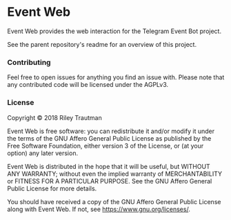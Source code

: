 # Event Web

Event Web provides the web interaction for the Telegram Event Bot project.

See the parent repository's readme for an overview of this project.

### Contributing
Feel free to open issues for anything you find an issue with. Please note that any contributed code will be licensed under the AGPLv3.

### License

Copyright © 2018 Riley Trautman

Event Web is free software: you can redistribute it and/or modify
it under the terms of the GNU Affero General Public License as published by
the Free Software Foundation, either version 3 of the License, or
(at your option) any later version.

Event Web is distributed in the hope that it will be useful,
but WITHOUT ANY WARRANTY; without even the implied warranty of
MERCHANTABILITY or FITNESS FOR A PARTICULAR PURPOSE.  See the
GNU Affero General Public License for more details.

You should have received a copy of the GNU Affero General Public License
along with Event Web.  If not, see <https://www.gnu.org/licenses/>.
